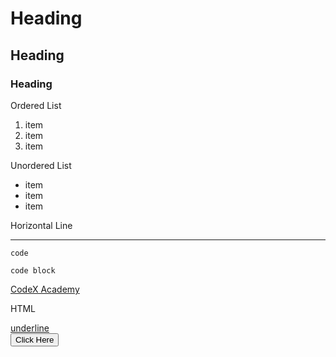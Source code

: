 # Heading

## Heading

### Heading

Ordered List

1. item
2. item
3. item

Unordered List

- item
- item
- item

Horizontal Line

---

`code`

```
code block
```

[CodeX Academy](https://codex.academy)

HTML

<u>underline</u>
<br>
<button>Click Here</button>
